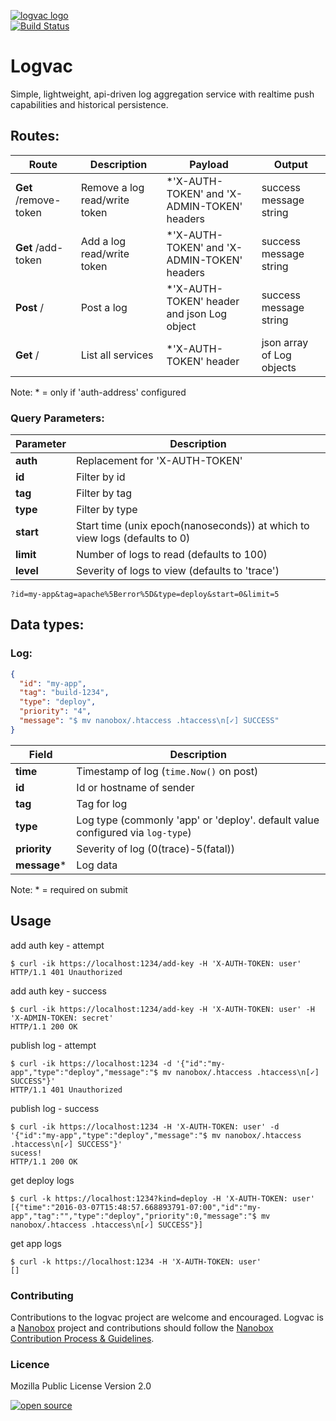 [![logvac logo](http://nano-assets.gopagoda.io/readme-headers/logvac.png)](http://nanobox.io/open-source#logvac)  
[![Build Status](https://travis-ci.org/nanopack/logvac.svg)](https://travis-ci.org/nanopack/logvac)

# Logvac

Simple, lightweight, api-driven log aggregation service with realtime push capabilities and historical persistence.

## Routes:

| Route | Description | Payload | Output |
| --- | --- | --- | --- |
| **Get** /remove-token | Remove a log read/write token | *'X-AUTH-TOKEN' and 'X-ADMIN-TOKEN' headers  | success message string |
| **Get** /add-token | Add a log read/write token | *'X-AUTH-TOKEN' and 'X-ADMIN-TOKEN' headers  | success message string |
| **Post** / | Post a log | *'X-AUTH-TOKEN' header and json Log object | success message string |
| **Get** / | List all services | *'X-AUTH-TOKEN' header | json array of Log objects |
Note: * = only if 'auth-address' configured

### Query Parameters:
| Parameter | Description |
| --- | --- |
| **auth** | Replacement for 'X-AUTH-TOKEN' |
| **id** | Filter by id |
| **tag** | Filter by tag |
| **type** | Filter by type |
| **start** | Start time (unix epoch(nanoseconds)) at which to view logs (defaults to 0) |
| **limit** | Number of logs to read (defaults to 100) |
| **level** | Severity of logs to view (defaults to 'trace') |
`?id=my-app&tag=apache%5Berror%5D&type=deploy&start=0&limit=5`

## Data types:
### Log:
```json
{
  "id": "my-app",
  "tag": "build-1234",
  "type": "deploy",
  "priority": "4",
  "message": "$ mv nanobox/.htaccess .htaccess\n[✓] SUCCESS"
}
```
| Field | Description |
| --- | --- |
| **time** | Timestamp of log (`time.Now()` on post) |
| **id** | Id or hostname of sender |
| **tag** | Tag for log |
| **type** | Log type (commonly 'app' or 'deploy'. default value configured via `log-type`) |
| **priority** | Severity of log (0(trace)-5(fatal)) |
| **message*** | Log data |
Note: * = required on submit


## Usage

add auth key - attempt
```
$ curl -ik https://localhost:1234/add-key -H 'X-AUTH-TOKEN: user'
HTTP/1.1 401 Unauthorized
```

add auth key - success
```
$ curl -ik https://localhost:1234/add-key -H 'X-AUTH-TOKEN: user' -H 'X-ADMIN-TOKEN: secret'
HTTP/1.1 200 OK
```

publish log - attempt
```
$ curl -ik https://localhost:1234 -d '{"id":"my-app","type":"deploy","message":"$ mv nanobox/.htaccess .htaccess\n[✓] SUCCESS"}'
HTTP/1.1 401 Unauthorized
```

publish log - success
```
$ curl -ik https://localhost:1234 -H 'X-AUTH-TOKEN: user' -d '{"id":"my-app","type":"deploy","message":"$ mv nanobox/.htaccess .htaccess\n[✓] SUCCESS"}'
sucess!
HTTP/1.1 200 OK
```

get deploy logs
```
$ curl -k https://localhost:1234?kind=deploy -H 'X-AUTH-TOKEN: user'
[{"time":"2016-03-07T15:48:57.668893791-07:00","id":"my-app","tag":"","type":"deploy","priority":0,"message":"$ mv nanobox/.htaccess .htaccess\n[✓] SUCCESS"}]
```

get app logs
```
$ curl -k https://localhost:1234 -H 'X-AUTH-TOKEN: user'
[]
```

### Contributing

Contributions to the logvac project are welcome and encouraged. Logvac is a [Nanobox](https://nanobox.io) project and contributions should follow the [Nanobox Contribution Process & Guidelines](https://docs.nanobox.io/contributing/).

### Licence

Mozilla Public License Version 2.0

[![open source](http://nano-assets.gopagoda.io/open-src/nanobox-open-src.png)](http://nanobox.io/open-source)
